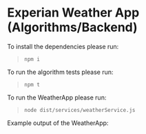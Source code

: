 # Experian Weather App (Algorithms/Backend)

To install the dependencies please run:

> `npm i`

To run the algorithm tests please run:

> `npm t`

To run the WeatherApp please run:

> `node dist/services/weatherService.js`

Example output of the WeatherApp:
